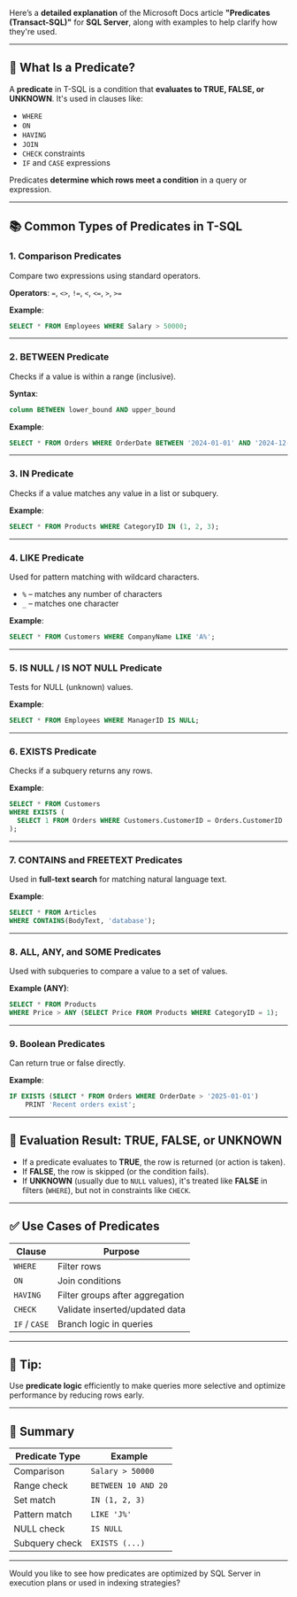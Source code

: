 Here’s a **detailed explanation** of the Microsoft Docs article **"Predicates (Transact-SQL)"** for **SQL Server**, along with examples to help clarify how they're used.

---

## 🔷 What Is a Predicate?

A **predicate** in T-SQL is a condition that **evaluates to TRUE, FALSE, or UNKNOWN**. It's used in clauses like:

* `WHERE`
* `ON`
* `HAVING`
* `JOIN`
* `CHECK` constraints
* `IF` and `CASE` expressions

Predicates **determine which rows meet a condition** in a query or expression.

---

## 📚 Common Types of Predicates in T-SQL

### 1. **Comparison Predicates**

Compare two expressions using standard operators.

**Operators**: `=`, `<>`, `!=`, `<`, `<=`, `>`, `>=`

**Example**:

```sql
SELECT * FROM Employees WHERE Salary > 50000;
```

---

### 2. **BETWEEN Predicate**

Checks if a value is within a range (inclusive).

**Syntax**:

```sql
column BETWEEN lower_bound AND upper_bound
```

**Example**:

```sql
SELECT * FROM Orders WHERE OrderDate BETWEEN '2024-01-01' AND '2024-12-31';
```

---

### 3. **IN Predicate**

Checks if a value matches any value in a list or subquery.

**Example**:

```sql
SELECT * FROM Products WHERE CategoryID IN (1, 2, 3);
```

---

### 4. **LIKE Predicate**

Used for pattern matching with wildcard characters.

* `%` – matches any number of characters
* `_` – matches one character

**Example**:

```sql
SELECT * FROM Customers WHERE CompanyName LIKE 'A%';
```

---

### 5. **IS NULL / IS NOT NULL Predicate**

Tests for NULL (unknown) values.

**Example**:

```sql
SELECT * FROM Employees WHERE ManagerID IS NULL;
```

---

### 6. **EXISTS Predicate**

Checks if a subquery returns any rows.

**Example**:

```sql
SELECT * FROM Customers
WHERE EXISTS (
  SELECT 1 FROM Orders WHERE Customers.CustomerID = Orders.CustomerID
);
```

---

### 7. **CONTAINS and FREETEXT Predicates**

Used in **full-text search** for matching natural language text.

**Example**:

```sql
SELECT * FROM Articles
WHERE CONTAINS(BodyText, 'database');
```

---

### 8. **ALL, ANY, and SOME Predicates**

Used with subqueries to compare a value to a set of values.

**Example (ANY)**:

```sql
SELECT * FROM Products
WHERE Price > ANY (SELECT Price FROM Products WHERE CategoryID = 1);
```

---

### 9. **Boolean Predicates**

Can return true or false directly.

**Example**:

```sql
IF EXISTS (SELECT * FROM Orders WHERE OrderDate > '2025-01-01')
    PRINT 'Recent orders exist';
```

---

## 🔎 Evaluation Result: TRUE, FALSE, or UNKNOWN

* If a predicate evaluates to **TRUE**, the row is returned (or action is taken).
* If **FALSE**, the row is skipped (or the condition fails).
* If **UNKNOWN** (usually due to `NULL` values), it's treated like **FALSE** in filters (`WHERE`), but not in constraints like `CHECK`.

---

## ✅ Use Cases of Predicates

| Clause        | Purpose                         |
| ------------- | ------------------------------- |
| `WHERE`       | Filter rows                     |
| `ON`          | Join conditions                 |
| `HAVING`      | Filter groups after aggregation |
| `CHECK`       | Validate inserted/updated data  |
| `IF` / `CASE` | Branch logic in queries         |

---

## 🧠 Tip:

Use **predicate logic** efficiently to make queries more selective and optimize performance by reducing rows early.

---

## 📌 Summary

| Predicate Type | Example             |
| -------------- | ------------------- |
| Comparison     | `Salary > 50000`    |
| Range check    | `BETWEEN 10 AND 20` |
| Set match      | `IN (1, 2, 3)`      |
| Pattern match  | `LIKE 'J%'`         |
| NULL check     | `IS NULL`           |
| Subquery check | `EXISTS (...)`      |

---

Would you like to see how predicates are optimized by SQL Server in execution plans or used in indexing strategies?
